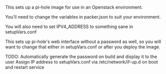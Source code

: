 This sets up a pi-hole image for use in an Openstack environment.

You'll need to change the variables in packer.json to suit your environment.

You will also need to set IPV4_ADDRESS to something sane in setupVars.conf

This sets up pi-hole's web interface without a password as well, so you will want to change that
either in setupVars.conf or after you deploy the image.

TODO:
Automatically generate the password on build and display it to the user
Assign IP address to setupVars.conf via /etc/network/if-up.d on boot and restart service
